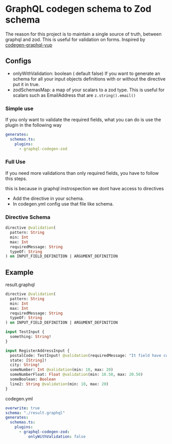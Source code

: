 # GraphQL codegen schema to Zod schema

The reason for this project is to maintain a single source of truth, between graphql and zod. This is useful for validation on forms. Inspired by [codegen-graphql-yup](https://github.com/tinezmatias/codegen-graphql-yup)

## Configs

- onlyWithValidation: boolean ( default false) If you want to generate an schema for all your input objects definitions with or without the directive put it in true.
- zodSchemasMap: a map of your scalars to a zod type. This is useful for scalars such as EmailAddress that are `z.string().email()`

### Simple use

If you only want to validate the required fields, what you can do is use the plugin in the following way

```yaml
generates:
  schemas.ts:
    plugins:
      - graphql-codegen-zod
```

### Full Use

If you need more validations than only required fields, you have to follow this steps.

this is because in graphql instrospection we dont have access to directives

- Add the directive in your schema.
- In codegen.yml config use that file like schema.

### Directive Schema

```graphql
directive @validation(
  pattern: String
  min: Int
  max: Int
  requiredMessage: String
  typeOf: String
) on INPUT_FIELD_DEFINITION | ARGUMENT_DEFINITION
```

## Example

result.graphql

```graphql
directive @validation(
  pattern: String
  min: Int
  max: Int
  requiredMessage: String
  typeOf: String
) on INPUT_FIELD_DEFINITION | ARGUMENT_DEFINITION

input TestInput {
  something: String!
}

input RegisterAddressInput {
  postalCode: TestInput! @validation(requiredMessage: "It field have custom message.")
  state: [String]!
  city: String!
  someNumber: Int @validation(min: 10, max: 20)
  someNumberFloat: Float @validation(min: 10.50, max: 20.50)
  someBoolean: Boolean
  line2: String @validation(min: 10, max: 20)
}

```

codegen.yml

```yaml
overwrite: true
schema: "./result.graphql"
generates:
  schemas.ts:
    plugins:
      - graphql-codegen-zod:
          onlyWithValidation: false

```
